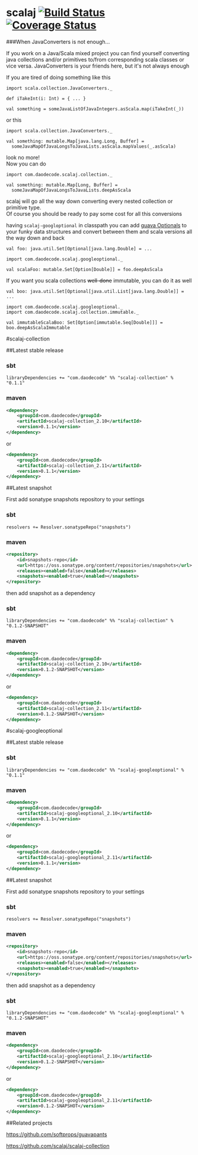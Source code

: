 scalaj [![Build Status](https://travis-ci.org/jozic/scalaj.svg?branch=master)](https://travis-ci.org/jozic/scalaj) [![Coverage Status](https://coveralls.io/repos/jozic/scalaj/badge.svg)](https://coveralls.io/r/jozic/scalaj)
=================

###When JavaConverters is not enough...

If you work on a Java/Scala mixed project you can find yourself converting
java collections and/or primitives to/from corresponding scala classes or vice versa.
JavaConverters is your friends here, but it's not always enough

If you are tired of doing something like this

```
import scala.collection.JavaConverters._

def iTakeInt(i: Int) = { ... }

val something = someJavaListOfJavaIntegers.asScala.map(iTakeInt(_))
```

or this

```
import scala.collection.JavaConverters._

val something: mutable.Map[java.lang.Long, Buffer] = 
  someJavaMapOfJavaLongsToJavaLists.asScala.mapValues(_.asScala)
```

look no more!  
Now you can do

```
import com.daodecode.scalaj.collection._

val something: mutable.Map[Long, Buffer] = 
  someJavaMapOfJavaLongsToJavaLists.deepAsScala
```

scalaj will go all the way down converting every nested collection or primitive type.  
Of course you should be ready to pay some cost for all this conversions

having `scalaj-googloptional` in classpath you can add [guava Optionals](https://github.com/google/guava/blob/master/guava/src/com/google/common/base/Optional.java) to your
funky data structures and convert between them and scala versions all the way down and back

```
val foo: java.util.Set[Optional[java.lang.Double] = ...

import com.daodecode.scalaj.googleoptional._

val scalaFoo: mutable.Set[Option[Double]] = foo.deepAsScala
```

If you want you scala collections ~~well-done~~ immutable, you can do it as well

```
val boo: java.util.Set[Optional[java.util.List[java.lang.Double]] = ...

import com.daodecode.scalaj.googleoptional._
import com.daodecode.scalaj.collection.immutable._

val immutableScalaBoo: Set[Option[immutable.Seq[Double]]] = boo.deepAsScalaImmutable
```

#scalaj-collection


##Latest stable release

### sbt
```
libraryDependencies += "com.daodecode" %% "scalaj-collection" % "0.1.1"
```
### maven
``` xml
<dependency>
    <groupId>com.daodecode</groupId>
    <artifactId>scalaj-collection_2.10</artifactId>
    <version>0.1.1</version>
</dependency>
```
or
``` xml
<dependency>
    <groupId>com.daodecode</groupId>
    <artifactId>scalaj-collection_2.11</artifactId>
    <version>0.1.1</version>
</dependency>
```

##Latest snapshot

First add sonatype snapshots repository to your settings

### sbt

`resolvers += Resolver.sonatypeRepo("snapshots")`

### maven

``` xml
<repository>
    <id>snapshots-repo</id>
    <url>https://oss.sonatype.org/content/repositories/snapshots</url>
    <releases><enabled>false</enabled></releases>
    <snapshots><enabled>true</enabled></snapshots>
</repository>
```

then add snapshot as a dependency

### sbt
```
libraryDependencies += "com.daodecode" %% "scalaj-collection" % "0.1.2-SNAPSHOT"
```
### maven
``` xml
<dependency>
    <groupId>com.daodecode</groupId>
    <artifactId>scalaj-collection_2.10</artifactId>
    <version>0.1.2-SNAPSHOT</version>
</dependency>
```
or
``` xml
<dependency>
    <groupId>com.daodecode</groupId>
    <artifactId>scalaj-collection_2.11</artifactId>
    <version>0.1.2-SNAPSHOT</version>
</dependency>
```


#scalaj-googleoptional

##Latest stable release

### sbt
```
libraryDependencies += "com.daodecode" %% "scalaj-googleoptional" % "0.1.1"
```
### maven
``` xml
<dependency>
    <groupId>com.daodecode</groupId>
    <artifactId>scalaj-googleoptional_2.10</artifactId>
    <version>0.1.1</version>
</dependency>
```
or
``` xml
<dependency>
    <groupId>com.daodecode</groupId>
    <artifactId>scalaj-googleoptional_2.11</artifactId>
    <version>0.1.1</version>
</dependency>
```

##Latest snapshot

First add sonatype snapshots repository to your settings

### sbt

`resolvers += Resolver.sonatypeRepo("snapshots")`

### maven

``` xml
<repository>
    <id>snapshots-repo</id>
    <url>https://oss.sonatype.org/content/repositories/snapshots</url>
    <releases><enabled>false</enabled></releases>
    <snapshots><enabled>true</enabled></snapshots>
</repository>
```

then add snapshot as a dependency

### sbt
```
libraryDependencies += "com.daodecode" %% "scalaj-googleoptional" % "0.1.2-SNAPSHOT"
```
### maven
``` xml
<dependency>
    <groupId>com.daodecode</groupId>
    <artifactId>scalaj-googleoptional_2.10</artifactId>
    <version>0.1.2-SNAPSHOT</version>
</dependency>
```
or
``` xml
<dependency>
    <groupId>com.daodecode</groupId>
    <artifactId>scalaj-googleoptional_2.11</artifactId>
    <version>0.1.2-SNAPSHOT</version>
</dependency>
```


##Related projects

https://github.com/softprops/guavapants  

https://github.com/scalaj/scalaj-collection

